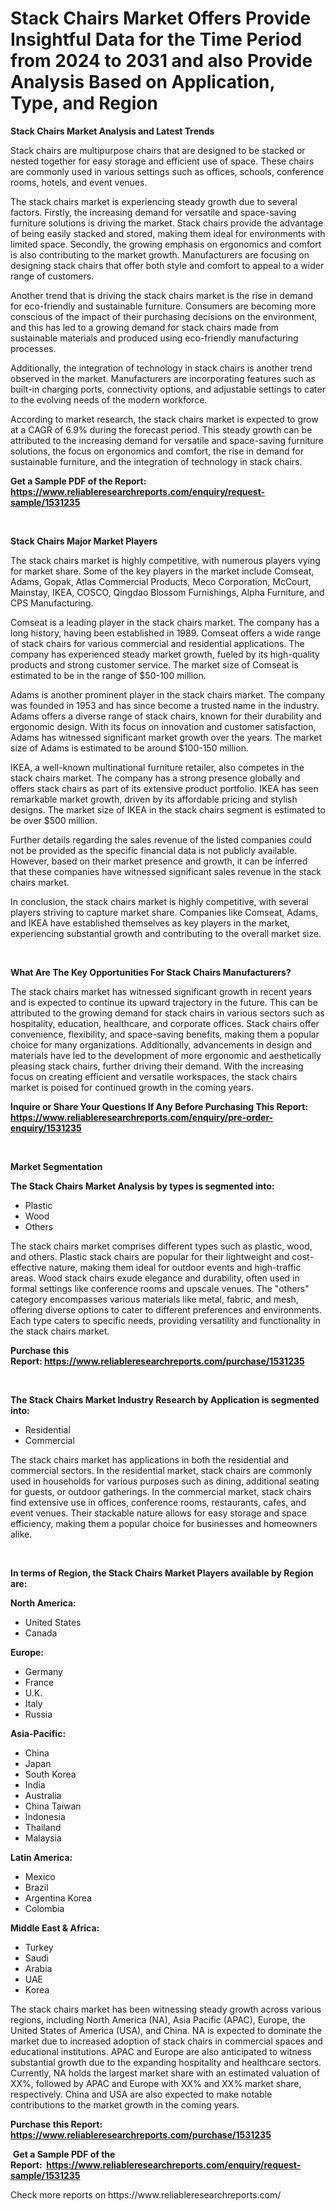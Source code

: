 <p><h1>Stack Chairs Market Offers Provide Insightful Data for the Time Period from 2024 to 2031 and also Provide Analysis Based on Application, Type, and Region</h1></p><p><strong>Stack Chairs Market Analysis and Latest Trends</strong></p>
<p><p>Stack chairs are multipurpose chairs that are designed to be stacked or nested together for easy storage and efficient use of space. These chairs are commonly used in various settings such as offices, schools, conference rooms, hotels, and event venues.</p><p>The stack chairs market is experiencing steady growth due to several factors. Firstly, the increasing demand for versatile and space-saving furniture solutions is driving the market. Stack chairs provide the advantage of being easily stacked and stored, making them ideal for environments with limited space. Secondly, the growing emphasis on ergonomics and comfort is also contributing to the market growth. Manufacturers are focusing on designing stack chairs that offer both style and comfort to appeal to a wider range of customers.</p><p>Another trend that is driving the stack chairs market is the rise in demand for eco-friendly and sustainable furniture. Consumers are becoming more conscious of the impact of their purchasing decisions on the environment, and this has led to a growing demand for stack chairs made from sustainable materials and produced using eco-friendly manufacturing processes.</p><p>Additionally, the integration of technology in stack chairs is another trend observed in the market. Manufacturers are incorporating features such as built-in charging ports, connectivity options, and adjustable settings to cater to the evolving needs of the modern workforce.</p><p>According to market research, the stack chairs market is expected to grow at a CAGR of 6.9% during the forecast period. This steady growth can be attributed to the increasing demand for versatile and space-saving furniture solutions, the focus on ergonomics and comfort, the rise in demand for sustainable furniture, and the integration of technology in stack chairs.</p></p>
<p><strong>Get a Sample PDF of the Report:&nbsp; <a href="https://www.reliableresearchreports.com/enquiry/request-sample/1531235">https://www.reliableresearchreports.com/enquiry/request-sample/1531235</a></strong></p>
<p>&nbsp;</p>
<p><strong>Stack Chairs Major Market Players</strong></p>
<p><p>The stack chairs market is highly competitive, with numerous players vying for market share. Some of the key players in the market include Comseat, Adams, Gopak, Atlas Commercial Products, Meco Corporation, McCourt, Mainstay, IKEA, COSCO, Qingdao Blossom Furnishings, Alpha Furniture, and CPS Manufacturing.</p><p>Comseat is a leading player in the stack chairs market. The company has a long history, having been established in 1989. Comseat offers a wide range of stack chairs for various commercial and residential applications. The company has experienced steady market growth, fueled by its high-quality products and strong customer service. The market size of Comseat is estimated to be in the range of $50-100 million.</p><p>Adams is another prominent player in the stack chairs market. The company was founded in 1953 and has since become a trusted name in the industry. Adams offers a diverse range of stack chairs, known for their durability and ergonomic design. With its focus on innovation and customer satisfaction, Adams has witnessed significant market growth over the years. The market size of Adams is estimated to be around $100-150 million.</p><p>IKEA, a well-known multinational furniture retailer, also competes in the stack chairs market. The company has a strong presence globally and offers stack chairs as part of its extensive product portfolio. IKEA has seen remarkable market growth, driven by its affordable pricing and stylish designs. The market size of IKEA in the stack chairs segment is estimated to be over $500 million.</p><p>Further details regarding the sales revenue of the listed companies could not be provided as the specific financial data is not publicly available. However, based on their market presence and growth, it can be inferred that these companies have witnessed significant sales revenue in the stack chairs market.</p><p>In conclusion, the stack chairs market is highly competitive, with several players striving to capture market share. Companies like Comseat, Adams, and IKEA have established themselves as key players in the market, experiencing substantial growth and contributing to the overall market size.</p></p>
<p>&nbsp;</p>
<p><strong>What Are The Key Opportunities For Stack Chairs Manufacturers?</strong></p>
<p><p>The stack chairs market has witnessed significant growth in recent years and is expected to continue its upward trajectory in the future. This can be attributed to the growing demand for stack chairs in various sectors such as hospitality, education, healthcare, and corporate offices. Stack chairs offer convenience, flexibility, and space-saving benefits, making them a popular choice for many organizations. Additionally, advancements in design and materials have led to the development of more ergonomic and aesthetically pleasing stack chairs, further driving their demand. With the increasing focus on creating efficient and versatile workspaces, the stack chairs market is poised for continued growth in the coming years.</p></p>
<p><strong>Inquire or Share Your Questions If Any Before Purchasing This Report: <a href="https://www.reliableresearchreports.com/enquiry/pre-order-enquiry/1531235">https://www.reliableresearchreports.com/enquiry/pre-order-enquiry/1531235</a></strong></p>
<p>&nbsp;</p>
<p><strong>Market Segmentation</strong></p>
<p><strong>The Stack Chairs Market Analysis by types is segmented into:</strong></p>
<p><ul><li>Plastic</li><li>Wood</li><li>Others</li></ul></p>
<p><p>The stack chairs market comprises different types such as plastic, wood, and others. Plastic stack chairs are popular for their lightweight and cost-effective nature, making them ideal for outdoor events and high-traffic areas. Wood stack chairs exude elegance and durability, often used in formal settings like conference rooms and upscale venues. The "others" category encompasses various materials like metal, fabric, and mesh, offering diverse options to cater to different preferences and environments. Each type caters to specific needs, providing versatility and functionality in the stack chairs market.</p></p>
<p><strong>Purchase this Report:&nbsp;<a href="https://www.reliableresearchreports.com/purchase/1531235">https://www.reliableresearchreports.com/purchase/1531235</a></strong></p>
<p>&nbsp;</p>
<p><strong>The Stack Chairs Market Industry Research by Application is segmented into:</strong></p>
<p><ul><li>Residential</li><li>Commercial</li></ul></p>
<p><p>The stack chairs market has applications in both the residential and commercial sectors. In the residential market, stack chairs are commonly used in households for various purposes such as dining, additional seating for guests, or outdoor gatherings. In the commercial market, stack chairs find extensive use in offices, conference rooms, restaurants, cafes, and event venues. Their stackable nature allows for easy storage and space efficiency, making them a popular choice for businesses and homeowners alike.</p></p>
<p>&nbsp;</p>
<p><strong>In terms of Region, the Stack Chairs Market Players available by Region are:</strong></p>
<p>
    <p> <strong> North America: </strong>
        <ul>
            <li>United States</li>
            <li>Canada</li>
        </ul>
        </p> 
    <p> <strong> Europe: </strong>
        <ul>
            <li>Germany</li>
            <li>France</li>
            <li>U.K.</li>
            <li>Italy</li>
            <li>Russia</li>
        </ul>
        </p> 
    <p> <strong> Asia-Pacific: </strong>
        <ul>
            <li>China</li>
            <li>Japan</li>
            <li>South Korea</li>
            <li>India</li>
            <li>Australia</li>
            <li>China Taiwan</li>
            <li>Indonesia</li>
            <li>Thailand</li>
            <li>Malaysia</li>
        </ul>
        </p> 
    <p> <strong> Latin America: </strong>
        <ul>
            <li>Mexico</li>
            <li>Brazil</li>
            <li>Argentina Korea</li>
            <li>Colombia</li>
        </ul>
        </p> 
    <p> <strong> Middle East & Africa: </strong>
        <ul>
            <li>Turkey</li>
            <li>Saudi</li>
            <li>Arabia</li>
            <li>UAE</li>
            <li>Korea</li>
        </ul>
    </p>
    </p>
<p><p>The stack chairs market has been witnessing steady growth across various regions, including North America (NA), Asia Pacific (APAC), Europe, the United States of America (USA), and China. NA is expected to dominate the market due to increased adoption of stack chairs in commercial spaces and educational institutions. APAC and Europe are also anticipated to witness substantial growth due to the expanding hospitality and healthcare sectors. Currently, NA holds the largest market share with an estimated valuation of XX%, followed by APAC and Europe with XX% and XX% market share, respectively. China and USA are also expected to make notable contributions to the market growth in the coming years.</p></p>
<p><strong>Purchase this Report: <a href="https://www.reliableresearchreports.com/purchase/1531235">https://www.reliableresearchreports.com/purchase/1531235</a></strong></p>
<p>&nbsp;<strong>Get a Sample PDF of the Report:&nbsp;&nbsp;<a href="https://www.reliableresearchreports.com/enquiry/request-sample/1531235">https://www.reliableresearchreports.com/enquiry/request-sample/1531235</a></strong></p>
<p><strong></strong></p>
<p>Check more reports on https://www.reliableresearchreports.com/</p>